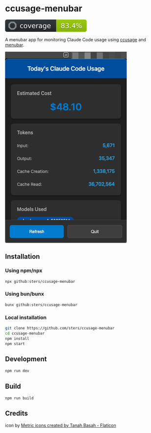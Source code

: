 # ccusage-menubar

![Coverage](docs/coverage.svg)

A menubar app for monitoring Claude Code usage using [ccusage](https://github.com/ryoppippi/ccusage) and [menubar](https://github.com/max-mapper/menubar).

![capture](docs/image.png)

## Installation

### Using npm/npx
```bash
npx github:sters/ccusage-menubar
```

### Using bun/bunx
```bash
bunx github:sters/ccusage-menubar
```

### Local installation
```bash
git clone https://github.com/sters/ccusage-menubar
cd ccusage-menubar
npm install
npm start
```

## Development
```bash
npm run dev
```

## Build
```bash
npm run build
```

## Credits

icon by <a href="https://www.flaticon.com/free-icons/metric" title="metric icons">Metric icons created by Tanah Basah - Flaticon</a>
